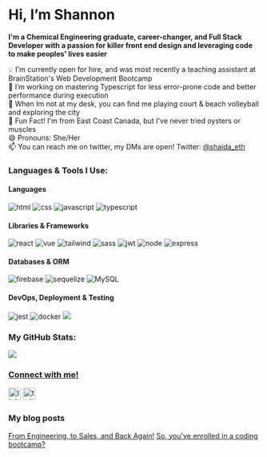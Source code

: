 <h1>Hi, I’m Shannon </h1>

<b>I'm a Chemical Engineering graduate, career-changer, and Full Stack Developer with a passion for killer front end design and leveraging code to make peoples' lives easier</b>

💡 I'm currently open for hire, and was most recently a teaching assistant at BrainStation's Web Development Bootcamp<br>
🌱 I’m working on mastering Typescript for less error-prone code and better performance during execution<br>
🌟 When Im not at my desk, you can find me playing court & beach volleyball and exploring the city <br>
📍 Fun Fact! I'm from East Coast Canada, but I've never tried oysters or muscles<br>
😄 Pronouns: She/Her <br>
📫 You can reach me on twitter, my DMs are open! Twitter: [@shaida_eth](https://twitter.com/shaida_eth)

<h3>Languages & Tools I Use:</h3>
<h4>Languages</h4>
<p>
<img src="https://img.shields.io/badge/HTML5-E34F26?style=for-the-badge&logo=html5&logoColor=white" alt="html" >
<img src="https://img.shields.io/badge/CSS3-1572B6?style=for-the-badge&logo=css3&logoColor=white" alt="css">
<img src="https://img.shields.io/badge/JavaScript-323330?style=for-the-badge&logo=javascript&logoColor=F7DF1E" alt="javascript">
<img src="https://img.shields.io/badge/TypeScript-007ACC?style=for-the-badge&logo=typescript&logoColor=white" alt="typescript"> </p>
<h4>Libraries & Frameworks</h4>
<p>
<img src="https://img.shields.io/badge/React-20232A?style=for-the-badge&logo=react&logoColor=61DAFB" alt="react">
<img src="https://img.shields.io/badge/Vue.js-35495E?style=for-the-badge&logo=vuedotjs&logoColor=4FC08D" alt="vue">
<img src="https://img.shields.io/badge/Tailwind_CSS-38B2AC?style=for-the-badge&logo=tailwind-css&logoColor=white" alt="tailwind">
<img src="https://img.shields.io/badge/Sass-CC6699?style=for-the-badge&logo=sass&logoColor=white" alt="sass">
 <img src="https://img.shields.io/badge/JWT-000000?style=for-the-badge&logo=JSON%20web%20tokens&logoColor=white" alt="jwt">
<img src="https://img.shields.io/badge/Node.js-339933?style=for-the-badge&logo=nodedotjs&logoColor=white" alt="node">
<img src="https://img.shields.io/badge/Express.js-000000?style=for-the-badge&logo=express&logoColor=white" alt="express">
</p>
<h4>Databases & ORM</h4>
<p>
<img src="https://img.shields.io/badge/firebase-ffca28?style=for-the-badge&logo=firebase&logoColor=black" alt="firebase">
<img src="https://img.shields.io/badge/Sequelize-52B0E7?style=for-the-badge&logo=Sequelize&logoColor=white" alt="sequelize">
<img src="https://img.shields.io/badge/MySQL-005C84?style=for-the-badge&logo=mysql&logoColor=white" alt="MySQL"></p>
<h4>DevOps, Deployment & Testing</h4>
<p>
<img src="https://img.shields.io/badge/Jest-C21325?style=for-the-badge&logo=jest&logoColor=white" alt="jest">
<img src="https://img.shields.io/badge/Docker-2CA5E0?style=for-the-badge&logo=docker&logoColor=white" alt="docker">
<img src="https://img.shields.io/badge/GitHub_Actions-2088FF?style=for-the-badge&logo=github-actions&logoColor=white alt="github actions"</p>



<!--
<p><img src="https://raw.githubusercontent.com/devicons/devicon/master/icons/css3/css3-original-wordmark.svg" alt="css3" width="40" height="40"/>
<img src="https://raw.githubusercontent.com/devicons/devicon/master/icons/html5/html5-original-wordmark.svg" alt="html5" width="40" height="40"/>
<img src="https://raw.githubusercontent.com/devicons/devicon/master/icons/javascript/javascript-original.svg" alt="javascript" width="35" height="35"/>
<img src="https://cdn.jsdelivr.net/gh/devicons/devicon/icons/sass/sass-original.svg" alt="sass" width="40" height="40"/>
<img src="https://cdn.jsdelivr.net/gh/devicons/devicon/icons/vscode/vscode-original.svg" alt="vscode" width="35" height="35"/>
<img src="https://cdn.jsdelivr.net/gh/devicons/devicon/icons/react/react-original.svg" alt="react" width="37" height="37" />
<img src="https://cdn.jsdelivr.net/gh/devicons/devicon/icons/firebase/firebase-plain.svg" alt="react" width="37" height="37" />
<img src="https://cdn.jsdelivr.net/gh/devicons/devicon/icons/nodejs/nodejs-original.svg" width:="37" height="37" />
<img src="https://cdn.jsdelivr.net/gh/devicons/devicon/icons/mysql/mysql-plain.svg" alt="mysql" width="37" height="37" />
<img src="https://cdn.jsdelivr.net/gh/devicons/devicon/icons/vuejs/vuejs-original.svg" alt="vue" width="37" height="37"  />
<img src="https://cdn.jsdelivr.net/gh/devicons/devicon/icons/typescript/typescript-plain.svg" alt="typescript" width="37" height="37" />
<img src="https://cdn.jsdelivr.net/gh/devicons/devicon/icons/docker/docker-plain.svg" alt="docker" width="37" height="37" />
<img src="https://cdn.jsdelivr.net/gh/devicons/devicon/icons/jest/jest-plain.svg" alt="jest" width="37" height="37"/> -->

<h3>My GitHub Stats:</h3>
<div><a href="http://github.com/shan1y"><img src="https://github-readme-stats.vercel.app/api?username=shan1y&show_icons=true&hide=&count_private=true&theme=nightowl"</a></div>
<!--
<div><a href="http://www.github.com/shan1y"><img src="https://github-readme-stats.vercel.app/api?username=shan1y&show_icons=true&hide=&count_private=true&title_color=5E3E85&text_color=6E6F71&icon_color=D2C8DE&bg_color=ffffff&hide_border=false&show_icons=true%22%20alt="Shan1y's github stats"/></a></div>-->

<h3>Connect with me!</h3>
<p><a href="https://www.linkedin.com/in/shannonyazdani/" target="_blank" rel="noreferrer"><img src="https://cdn.jsdelivr.net/gh/devicons/devicon/icons/linkedin/linkedin-original.svg"  alt="linkedIn" width="25" height="25" /></a>
<a href="https://twitter.com/shaida_eth" target="_blank" rel="noreferrer"><img src="https://cdn.jsdelivr.net/gh/devicons/devicon/icons/twitter/twitter-original.svg" alt="twitter" width="25" height="25" /></a></p>

### My blog posts
[From Engineering, to Sales, and Back Again!](https://shannonshaida.hashnode.dev/my-career-change)
[So, you've enrolled in a coding bootcamp?](https://shannonshaida.hashnode.dev/considering-a-coding-bootcamp)

